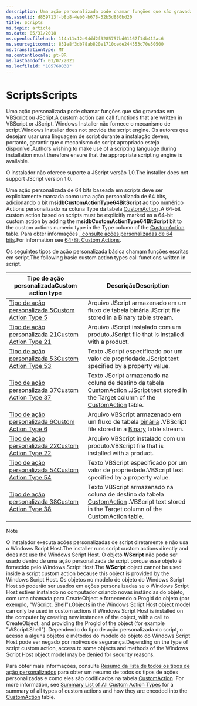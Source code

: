 ```yaml
---
description: Uma ação personalizada pode chamar funções que são gravadas em VBScript ou JScript.
ms.assetid: d859713f-b8b8-4eb0-b678-52b5d880bd20
title: Scripts
ms.topic: article
ms.date: 05/31/2018
ms.openlocfilehash: 114a11c12e94dd2f3285757bd01167f14b412ac6
ms.sourcegitcommit: 831e8f3db78ab820e1710cede244553c70e50500
ms.translationtype: MT
ms.contentlocale: pt-BR
ms.lasthandoff: 01/07/2021
ms.locfileid: "105760830"
---
```

# <a name="scripts"></a><span data-ttu-id="fc753-103">Scripts</span><span class="sxs-lookup"><span data-stu-id="fc753-103">Scripts</span></span>

<span data-ttu-id="fc753-104">Uma ação personalizada pode chamar funções que são gravadas em VBScript ou JScript.</span><span class="sxs-lookup"><span data-stu-id="fc753-104">A custom action can call functions that are written in VBScript or JScript.</span></span> <span data-ttu-id="fc753-105">Windows Installer não fornece o mecanismo de script.</span><span class="sxs-lookup"><span data-stu-id="fc753-105">Windows Installer does not provide the script engine.</span></span> <span data-ttu-id="fc753-106">Os autores que desejam usar uma linguagem de script durante a instalação devem, portanto, garantir que o mecanismo de script apropriado esteja disponível.</span><span class="sxs-lookup"><span data-stu-id="fc753-106">Authors wishing to make use of a scripting language during installation must therefore ensure that the appropriate scripting engine is available.</span></span>

<span data-ttu-id="fc753-107">O instalador não oferece suporte a JScript versão 1,0.</span><span class="sxs-lookup"><span data-stu-id="fc753-107">The installer does not support JScript version 1.0.</span></span>

<span data-ttu-id="fc753-108">Uma ação personalizada de 64 bits baseada em scripts deve ser explicitamente marcada como uma ação personalizada de 64 bits, adicionando o bit **msidbCustomActionType64BitScript** ao tipo numérico Actions personalizado na coluna Type da tabela [CustomAction](customaction-table.md) .</span><span class="sxs-lookup"><span data-stu-id="fc753-108">A 64-bit custom action based on scripts must be explicitly marked as a 64-bit custom action by adding the **msidbCustomActionType64BitScript** bit to the custom actions numeric type in the Type column of the [CustomAction](customaction-table.md) table.</span></span> <span data-ttu-id="fc753-109">Para obter informações [, consulte ações personalizadas de 64 bits](64-bit-custom-actions.md).</span><span class="sxs-lookup"><span data-stu-id="fc753-109">For information see [64-Bit Custom Actions](64-bit-custom-actions.md).</span></span>

<span data-ttu-id="fc753-110">Os seguintes tipos de ação personalizada básica chamam funções escritas em script.</span><span class="sxs-lookup"><span data-stu-id="fc753-110">The following basic custom action types call functions written in script.</span></span>



| <span data-ttu-id="fc753-111">Tipo de ação personalizada</span><span class="sxs-lookup"><span data-stu-id="fc753-111">Custom action type</span></span>                                 | <span data-ttu-id="fc753-112">Descrição</span><span class="sxs-lookup"><span data-stu-id="fc753-112">Description</span></span>                                                                                    |
|----------------------------------------------------|------------------------------------------------------------------------------------------------|
| [<span data-ttu-id="fc753-113">Tipo de ação personalizada 5</span><span class="sxs-lookup"><span data-stu-id="fc753-113">Custom Action Type 5</span></span>](custom-action-type-5.md)   | <span data-ttu-id="fc753-114">Arquivo JScript armazenado em um fluxo de tabela binária.</span><span class="sxs-lookup"><span data-stu-id="fc753-114">JScript file stored in a Binary table stream.</span></span>                                                  |
| [<span data-ttu-id="fc753-115">Tipo de ação personalizada 21</span><span class="sxs-lookup"><span data-stu-id="fc753-115">Custom Action Type 21</span></span>](custom-action-type-21.md) | <span data-ttu-id="fc753-116">Arquivo JScript instalado com um produto.</span><span class="sxs-lookup"><span data-stu-id="fc753-116">JScript file that is installed with a product.</span></span>                                                 |
| [<span data-ttu-id="fc753-117">Tipo de ação personalizada 53</span><span class="sxs-lookup"><span data-stu-id="fc753-117">Custom Action Type 53</span></span>](custom-action-type-53.md) | <span data-ttu-id="fc753-118">Texto JScript especificado por um valor de propriedade.</span><span class="sxs-lookup"><span data-stu-id="fc753-118">JScript text specified by a property value.</span></span>                                                    |
| [<span data-ttu-id="fc753-119">Tipo de ação personalizada 37</span><span class="sxs-lookup"><span data-stu-id="fc753-119">Custom Action Type 37</span></span>](custom-action-type-37.md) | <span data-ttu-id="fc753-120">Texto JScript armazenado na coluna de destino da tabela [CustomAction](customaction-table.md) .</span><span class="sxs-lookup"><span data-stu-id="fc753-120">JScript text stored in the Target column of the [CustomAction](customaction-table.md) table.</span></span>  |
| [<span data-ttu-id="fc753-121">Tipo de ação personalizada 6</span><span class="sxs-lookup"><span data-stu-id="fc753-121">Custom Action Type 6</span></span>](custom-action-type-6.md)   | <span data-ttu-id="fc753-122">Arquivo VBScript armazenado em um fluxo de tabela [binária](binary-table.md) .</span><span class="sxs-lookup"><span data-stu-id="fc753-122">VBScript file stored in a [Binary](binary-table.md) table stream.</span></span>                             |
| [<span data-ttu-id="fc753-123">Tipo de ação personalizada 22</span><span class="sxs-lookup"><span data-stu-id="fc753-123">Custom Action Type 22</span></span>](custom-action-type-22.md) | <span data-ttu-id="fc753-124">Arquivo VBScript instalado com um produto.</span><span class="sxs-lookup"><span data-stu-id="fc753-124">VBScript file that is installed with a product.</span></span>                                                |
| [<span data-ttu-id="fc753-125">Tipo de ação personalizada 54</span><span class="sxs-lookup"><span data-stu-id="fc753-125">Custom Action Type 54</span></span>](custom-action-type-54.md) | <span data-ttu-id="fc753-126">Texto VBScript especificado por um valor de propriedade.</span><span class="sxs-lookup"><span data-stu-id="fc753-126">VBScript text specified by a property value.</span></span>                                                   |
| [<span data-ttu-id="fc753-127">Tipo de ação personalizada 38</span><span class="sxs-lookup"><span data-stu-id="fc753-127">Custom Action Type 38</span></span>](custom-action-type-38.md) | <span data-ttu-id="fc753-128">Texto VBScript armazenado na coluna de destino da tabela [CustomAction](customaction-table.md) .</span><span class="sxs-lookup"><span data-stu-id="fc753-128">VBScript text stored in the Target column of the [CustomAction](customaction-table.md) table.</span></span> |



 

> [!Note]  
> <span data-ttu-id="fc753-129">O instalador executa ações personalizadas de script diretamente e não usa o Windows Script Host.</span><span class="sxs-lookup"><span data-stu-id="fc753-129">The installer runs script custom actions directly and does not use the Windows Script Host.</span></span> <span data-ttu-id="fc753-130">O objeto **WScript** não pode ser usado dentro de uma ação personalizada de script porque esse objeto é fornecido pelo Windows Script Host.</span><span class="sxs-lookup"><span data-stu-id="fc753-130">The **WScript** object cannot be used inside a script custom action because this object is provided by the Windows Script Host.</span></span> <span data-ttu-id="fc753-131">Os objetos no modelo de objeto do Windows Script Host só poderão ser usados em ações personalizadas se o Windows Script Host estiver instalado no computador criando novas instâncias do objeto, com uma chamada para CreateObject e fornecendo o ProgId do objeto (por exemplo, "WScript. Shell").</span><span class="sxs-lookup"><span data-stu-id="fc753-131">Objects in the Windows Script Host object model can only be used in custom actions if Windows Script Host is installed on the computer by creating new instances of the object, with a call to CreateObject, and providing the ProgId of the object (for example "WScript.Shell").</span></span> <span data-ttu-id="fc753-132">Dependendo do tipo de ação personalizada do script, o acesso a alguns objetos e métodos do modelo de objeto do Windows Script Host pode ser negado por motivos de segurança.</span><span class="sxs-lookup"><span data-stu-id="fc753-132">Depending on the type of script custom action, access to some objects and methods of the Windows Script Host object model may be denied for security reasons.</span></span>

 

<span data-ttu-id="fc753-133">Para obter mais informações, consulte [Resumo da lista de todos os tipos de ação personalizados](summary-list-of-all-custom-action-types.md) para obter um resumo de todos os tipos de ações personalizadas e como eles são codificados na tabela [CustomAction](customaction-table.md) .</span><span class="sxs-lookup"><span data-stu-id="fc753-133">For more information, see [Summary List of All Custom Action Types](summary-list-of-all-custom-action-types.md) for a summary of all types of custom actions and how they are encoded into the [CustomAction](customaction-table.md) table.</span></span>

 

 



